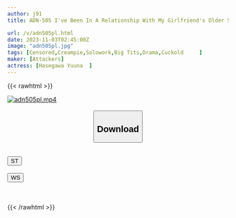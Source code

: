 ```yaml
---
author: j91
title: ADN-505 I've Been In A Relationship With My Girlfriend's Older Sister For Half A Year. Whenever We Meet, We Always Have Sex With Each Other. Yuna Hasegawa

url: /v/adn505pl.html
date: 2023-11-03T02:45:00Z
image: "adn505pl.jpg"
tags: [Censored,Creampie,Solowork,Big Tits,Drama,Cuckold	 ]
maker: [Attackers]
actress: [Hasegawa Yuuna  ]
---
```



{{< rawhtml >}}

<div class="video" data-videoid="WG2m4DQVoGSb6Rj">
    <a href="javascript:;">
        <img src="https://my.j91.asia/v/adn505pl.jpg" width="WIDTH" height="HEIGHT" alt="adn505pl.mp4" loading="lazy">
    </a>
</div>

<script type="text/javascript" src="https://j91.asia/asset/on-demand-st.js"></script>

<br>
  <link rel="stylesheet" href="https://j91.asia/asset/bs5.css">
  
  <center>
  <button class="btn btn-primary" type="button" data-bs-toggle="collapse" data-bs-target=".multi-collapse" aria-expanded="false" aria-controls="multiCollapseExample1 multiCollapseExample2"><h2>Download</h2></button></center>
</p>
<div class="row">
  <div class="col">
    <div class="collapse multi-collapse" id="multiCollapseExample1">
      <div class="card card-body">
	      	      <br>
<div class="buttons">  
<a href="https://streamtape.to/v/WG2m4DQVoGSb6Rj"><button class="btn-hover color-3"><i class="fa fa-download"></i> ST</button></a></div>
    </div>
  </div>
</div>
  <div class="col">
    <div class="collapse multi-collapse" id="multiCollapseExample2">
      <div class="card card-body">
	      <br>
<div class="buttons">
    <a href="https://wolfstream.tv/1r4mq72z1i3d"><button class="btn-hover color-9"><i class="fa fa-download"></i> WS</button></a></div>
<br><br>
      </div>
    </div>
  </div>
</div>

{{< /rawhtml >}}
